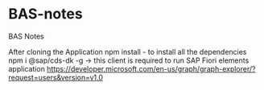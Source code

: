 # BAS-notes
BAS Notes

After cloning the Application 
npm install - to install all the dependencies
npm i @sap/cds-dk -g -> this client is required to run SAP Fiori elements application
https://developer.microsoft.com/en-us/graph/graph-explorer/?request=users&version=v1.0
